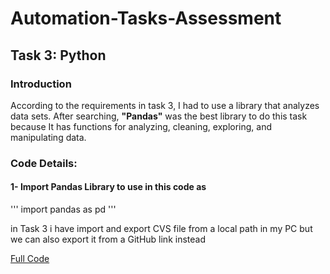 # Automation-Tasks-Assessment
## Task 3: Python
### Introduction
According to the requirements in task 3, I had to use a library that analyzes data sets. After searching, **"Pandas"** was the best library to do this task because It has functions for analyzing, cleaning, exploring, and manipulating data.

### Code Details:
#### 1- Import Pandas Library to use in this code as 
''' import pandas as pd ''' 

in Task 3 i have import and export CVS file from a local path in my PC but we can also export it from a GitHub link instead

[Full Code](https://github.com/ahmedamin999/Automation-Tasks-Assessment/blob/Task3/Task3_Python.py)
